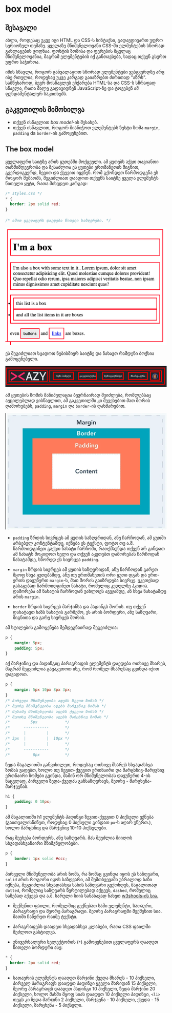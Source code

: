 # box model

## შესავალი

ახლა, როდესაც უკვე იცი  HTML და CSS-ს სინტაქსი, გადავდივართ უფრო სერიოზულ თემაზე. ყველაზე მნიშვნელოვანი CSS-ში ელმენტების სწორად განლაგების ცოდნაა. ფონტის ზომისა და ფერების შცვლაც მნიშვნელოვანია, მაგრამ ელემენტების იქ განთავსება, სადაც თქვენ გსურთ უფრო საჭიროა.

იმის სწავლა, როგორ განვალაგოთ სწორად ელემენტები ვებგვერდზე არც ისე რთულია, როდესაც უკვე კარგად გაიაზრებთ ძირითად "აზრს". სამწუხაროდ, ბევრ მოსწავლეს ეჩქარება HTML-სა და CSS-ს სწრაფად სწავლა, რათა მალე გადავიდნენ JavaScript-ზე და ტოვებენ ამ ფუნდამენტალურ საკითხებს. 

## გაკვეთილის მიმოხილვა

- თქვენ ისწავლით *box model*-ის შესახებ.
- თქვენ ისწავლით, როგორ მიანიჭოთ ელემენტებს ზუსტი ზომა `margin`, `padding` da `border`-ის გამოყენებით.


## The box model

ყველაფერი საიტზე არის ყუთებში მოქცეული. ამ ყუთებს აქვთ თავიანთი თანმიმდევრობა და შესაძლოა ეს ყუთები ერთმანეთის შიგნით, გვერდიგვერდ, ზევით და ქვევით იყვნენ. რომ გქონდეთ წარმოდგენა ეს როგორ მუშაობს, შეგიძლიათ დაადოთ თქვენს საიტზე ყველა ელემენტს წითელი ყუტი, რათა მიხვდეთ კარგად:

```css
/* styles.css */
* {
  border: 2px solid red;
}

/* ამით ყველაფერს დაედება წითელი საზღვრები. */
```

![boxmodel](https://raw.githubusercontent.com/XazyProject/masala/main/fundamentalebi/4_css_fundamentalebi/box_model-imgs/00.png)

ეს შეგიძლიათ სცადოთ ნებისმიერ საიტზე და ნახავთ რამდენი ბოქსია გამოყენებული.

![site-example](https://raw.githubusercontent.com/XazyProject/masala/main/fundamentalebi/4_css_fundamentalebi/box_model-imgs/01.png)

ამ ყუთების ზომის მანიპულაცია ბევრნაირად შეიძლება, რომლებსაც აუცილებლად ვისწავლით, ამ გაკვეთილში კი შევეხებით მათ შორის დაშორებებს, `padding`, `margin` და `border`-ის დახმარებით.

![marginpaddingborder](https://raw.githubusercontent.com/XazyProject/masala/main/fundamentalebi/4_css_fundamentalebi/box_model-imgs/02.png)

- `padding` ზრდის სივრცეს ამ ყუთის საზღვრიდან, ანუ ჩარჩოდან, ამ ყუთში არსებულ კონტენტამდე, იქნება ეს ტექსტი, ფოტო თუ ა.შ. წარმოიდგინეთ გაქვთ ნახატი ჩარჩოში, რათქმაუნდა თქვენ არ გინდათ ამ ნახატს მოკიდოთ ხელი და თქვენ აკეთებთ დაშორებას ჩარჩოდან ნახატამდე, სწორედ ეს სივრცეა `padding`.

- `margin` ზრდის სივრცეს ამ ყუთის საზღვრიდან, ანუ ჩარჩოდან გარეთ მყოფ სხვა ყუთებამდე, ანუ თუ ერთმანეთის ორი ყუთი დგას და ერთ-ერთს დავუწერთ `margin`-ს, მათ შორის გაიზრდება სივრცე. უკეთესად გასაგებად წარმოიდგინეთ ნახატი, რომელიც კედელზე ჰკიდია. დაშორება ამ ნახატის ჩარჩოდან უახლოეს ავეჯამდე, ან სხვა ნახატამდე არის `margin`.

- `border` ზრდის სივრცეს მარჯინსა და პადინგს შორის. თუ თქვენ დახატავთ ხაზს ნახატის გარშემო, ეს არის ბორდერი, ანუ საზღვარი, შიგნითა და გარე სივრცეს შორის.


ამ სტილების გამოყენება შემდეგნაირად შეგვიძლია:

```css
p {
    margin: 5px;
    padding: 5px;
}
```

აქ მარჯინიც და პადინგიც პარაგრაფის ელემენტს დაედება ოთხივე მხარეს, მაგრამ შეგვიძლია გავაკეთოთ ისე, რომ რომელ მხარესაც გვინდა იქით დავადოთ.


```css
p {
    margin: 5px 10px 8px 3px;
}
/* პირველი მნიშვნელობა ადებს ზევით ზომას */
/* მეორე მნიშვნელობა ადებს მარჯვნივ ზომას */
/* მესამე მნიშვნელობა ადებს ქვევით ზომას */
/* მეოთხე მნიშვნელობა ადებს მარცხნივ ზომას */
/*         5px            */
/*      -----------       */
/*      |         |       */
/* 3px  |         |  10px */
/*      |         |       */
/*      -----------       */
/*          8px           */
```

ზედა მაგალითში განვიხილეთ, როდესაც ოთხივე მხარეს სხვადასხვა ზომას ვადებთ, ხოლო თუ ზევით-ქვევით ერთნაირი და მარცხნივ-მარჯვნივ ერთნაირი ზომები გვინდა, მაშინ ორ მნიშვნელობას დავუწერთ 4-ის ნაცვლად, პირველი ზედა-ქვედას განსაზღვრავს, მეორე - მარცხენა-მარჯვენას.

```css
h1 {
    padding: 0 10px;
}
```

ამ მაგალითში h1 ელემენტს პადინგი ზევით-ქვევით 0 პიქსელი ექნება (გაითვალისწინეთ, როდესაც 0 პიქსელი გინდათ `px`-ს აღარ უწერთ.), ხოლო მარცხნივ და მარჯვნივ 10-10 პიქსელები.

რაც შეეხება ბორდერს, ანუ საზღვარს. მას შეუძლია მიიღოს სხვადასხვანაირი მნიშვნელობები.

```css
p {
    border: 1px solid #ccc;
}
```

პირველი მნიშვნელობა არის ზომა, რა ზომაც გვინდა იყოს ეს საზღვარი, `solid` არის როგორი იყოს საზღვარი, ამ შემთხვევაში უბრალოდ ხაზი იქნება, შეგვიძლია სხვადასხვა სახის საზღვარი გვქონდეს, მაგალითად `dotted`, რომელიც საზღვარს წერტილებად აქცევს, `dashed`, რომელიც ხაზებად აქცევს და ა.შ. სარული სიის სანახავად ნახეთ [w3shools-ის სია.](https://www.w3schools.com/css/css_border.asp)

<div className='homework'>

- შექმენით ფაილი, რომელშიც გექნებათ სამი ელემენტი, სათაური, პარაგრაფი და მეორე პარაგრაფი. მეორე პარაგრაფში შექმენით სია. მათში ჩაწერეთ რაიმე ტექსტი.

- პარაგრაფებს დაადეთ სხვადასხვა კლასები, რათა CSS ფაილში შეძლოთ გასტილვა.

- უნივერსალური სელექტორის (`*`) გამოყენებით ყველაფერს დაადეთ წითელი ბორდერი ასე:
```css
* {
  border: 2px solid red;
}
```
- სათაურის ელემენტს დაადეთ მარჯინი ქვედა მხარეს - 10 პიქსელი, პირველ პარაგრაფს დაადეთ პადინგი ყველა მხრიდან 15 პიქსელი, მეორე პარაგრაფს დაადეთ პადინგი 10 პიქსელი, ზედა მარჯინი 20 პიქსელი, ხოლო მასში მყოფ სიას დაადეთ 10 პიქსელი პადინგი, `<li>` თეგს კი ზედა მარჯინი 2 პიქსელი, მარჯვენა - 10 პიქსელი, ქვედა - 15 პიქსელი, მარცხენა - 5 პიქსელი. 


</div>